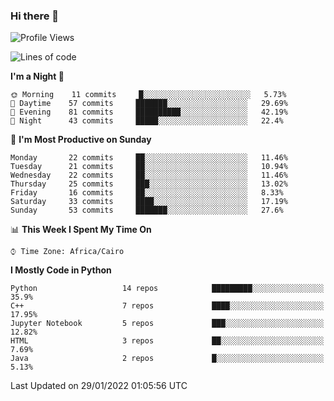 ### Hi there 👋

<!--
**AMR-KELEG/AMR-KELEG** is a ✨ _special_ ✨ repository because its `README.md` (this file) appears on your GitHub profile.

Here are some ideas to get you started:

- 🔭 I’m currently working on ...
- 🌱 I’m currently learning ...
- 👯 I’m looking to collaborate on ...
- 🤔 I’m looking for help with ...
- 💬 Ask me about ...
- 📫 How to reach me: ...
- 😄 Pronouns: ...
- ⚡ Fun fact: ...
-->

<!--START_SECTION:waka-->
![Profile Views](http://img.shields.io/badge/Profile%20Views-0-blue)

![Lines of code](https://img.shields.io/badge/From%20Hello%20World%20I%27ve%20Written-3%20Million%20lines%20of%20code-blue)

**I'm a Night 🦉** 

```text
🌞 Morning    11 commits     █░░░░░░░░░░░░░░░░░░░░░░░░   5.73% 
🌆 Daytime    57 commits     ███████░░░░░░░░░░░░░░░░░░   29.69% 
🌃 Evening    81 commits     ██████████░░░░░░░░░░░░░░░   42.19% 
🌙 Night      43 commits     █████░░░░░░░░░░░░░░░░░░░░   22.4%

```
📅 **I'm Most Productive on Sunday** 

```text
Monday       22 commits     ██░░░░░░░░░░░░░░░░░░░░░░░   11.46% 
Tuesday      21 commits     ██░░░░░░░░░░░░░░░░░░░░░░░   10.94% 
Wednesday    22 commits     ██░░░░░░░░░░░░░░░░░░░░░░░   11.46% 
Thursday     25 commits     ███░░░░░░░░░░░░░░░░░░░░░░   13.02% 
Friday       16 commits     ██░░░░░░░░░░░░░░░░░░░░░░░   8.33% 
Saturday     33 commits     ████░░░░░░░░░░░░░░░░░░░░░   17.19% 
Sunday       53 commits     ███████░░░░░░░░░░░░░░░░░░   27.6%

```


📊 **This Week I Spent My Time On** 

```text
⌚︎ Time Zone: Africa/Cairo

```

**I Mostly Code in Python** 

```text
Python                   14 repos            █████████░░░░░░░░░░░░░░░░   35.9% 
C++                      7 repos             ████░░░░░░░░░░░░░░░░░░░░░   17.95% 
Jupyter Notebook         5 repos             ███░░░░░░░░░░░░░░░░░░░░░░   12.82% 
HTML                     3 repos             ██░░░░░░░░░░░░░░░░░░░░░░░   7.69% 
Java                     2 repos             █░░░░░░░░░░░░░░░░░░░░░░░░   5.13%

```



 Last Updated on 29/01/2022 01:05:56 UTC
<!--END_SECTION:waka-->
